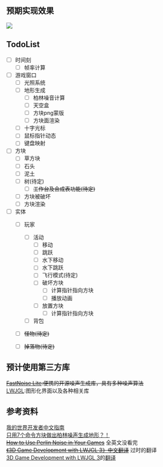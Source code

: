## 预期实现效果
<img src="https://github.com/yin2hao/MineCraftMini/blob/master/img/preview.png?raw=true">

## TodoList
- [ ] 时间刻
  - [ ] 帧率计算
- [ ] 游戏窗口
  - [ ] 光照系统
  - [ ] 地形生成
      - [ ] 柏林噪音计算
      - [ ] 天空盒
      - [ ] 方块png蒙版
      - [ ] 方块面渲染
  - [ ] 十字光标
  - [ ] 鼠标指针动态
  - [ ] 键盘映射
- [ ] 方块
  - [ ] 草方块
  - [ ] 石头
  - [ ] 泥土
  - [ ] 树(待定)
    - [ ] ~~工作台及合成表功能(待定)~~
  - [ ] 方块被破坏
  - [ ] 方块渲染
- [ ] 实体
	- [ ] 玩家
      - [ ] 活动
          - [ ] 移动
          - [ ] 跳跃
          - [ ] 水下移动
          - [ ] 水下跳跃
          - [ ] 飞行模式(待定)
          - [ ] 破坏方块
            - [ ] 计算指针指向方块
            - [ ] 播放动画
          - [ ] 放置方块
            - [ ] 计算指针指向方块
      - [ ] 背包
	- [ ] ~~怪物(待定)~~
	- [ ] ~~掉落物(待定)~~


## 预计使用第三方库
~~[FastNoise Lite](https://github.com/Auburn/FastNoiseLite):便携的开源噪声生成库，具有多种噪声算法~~</br>
[LWJGL](https://www.lwjgl.org/):图形化界面以及各种相关库

## 参考资料
[我的世界开发者中文指南](https://github.com/mouse0w0/MinecraftDeveloperGuide?tab=readme-ov-file)</br>
[只用7个命令方块做出柏林噪声生成地形？！](https://www.bilibili.com/video/BV1vfKJedEdA/)</br>
~~[How to Use Perlin Noise in Your Games](http://devmag.org.za/2009/04/25/perlin-noise/)~~ 全英文没看完</br>
~~[《3D Game Development with LWJGL 3》中文翻译](https://mouse0w0.github.io/lwjglbook-CN-Translation/02-the-game-loop/)~~ 过时的翻译</br>
[3D Game Development with LWJGL 3](https://ahbejarano.gitbook.io/lwjglgamedev)的[翻译](https://yin2hao.github.io/lwjglbook-CN-Translation/)
